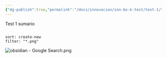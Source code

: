 ```yaml
---
{"dg-publish":true,"permalink":"/docs/innovacion/inn-bo-k-test/test-1/test-1/","tags":[[["InnBoK"]],[["content"]]],"noteIcon":""}
---
```

Test 1 sumario


```folderv
```


```folderv
sort: create-new
filter: "*.png"
```


![obsidian - Google Search.png](/img/user/docs/Innovaci%C3%B3n/InnBoK%20test/Test%202/obsidian%20-%20Google%20Search.png)